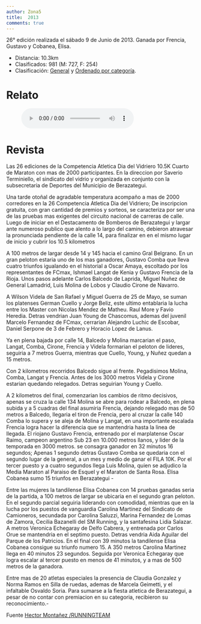 ```yaml
---
author: Zona5
title:  2013
comments: true
---
```

26° edición realizada el sábado 9 de Junio de 2013. Ganada por Frencia, Gustavo y Cobanea, Elisa.

* Distancia: 10.3km
* Clasificados: 981 (M: 727, F: 254)
* Clasificación: [General](/clasificacion/2013/2013.html) y [Ordenado por categoría](/clasificacion/2013/2013cat.html).

# Relato

<figure>
    <audio
        controls
        src="/assets/audio/relatos/2013.mp3">
            Your browser does not support the
            <code>audio</code> element.
    </audio>
</figure>

# Revista

Las 26 ediciones de la Competencia Atletica Dia del Vidriero 10.5K Cuarto de Maraton con mas de 2000 participantes. En la direccion por Saverio Terminiello, el sindicato del vidrio y organizada en conjunto con la subsecretaria de Deportes del Municipio de Berazategui.

Una tarde otoñal de agradable temperatura acompaño a mas de 2000 corredores  en la 26 Competencia Atletica Dia del Vidriero;   De inscripcion gratuita, con gran cantidad de premios y sorteos, se caracteriza por ser una de las pruebas mas exigentes del circuito nacional de carreras de calle. Luego de iniciar en el Destacamento de Bomberos de Berazategui y largar ante numeroso publico que alento a lo largo del camino, debieron atravesar la pronunciada pendiente de la calle 14, para finalizar en en el mismo lugar de inicio y cubrir los 10.5 kilometros 

A 100 metros de largar desde 14 y 145 hacia el camino Gral Belgrano.  En un gran peloton estaria uno de los mas ganadores, Gustavo Comba que lleva cuatro triunfos igualando en el historial a Oscar Amaya, escoltado por los representantes de FCmax, Ishmael Langat de Kenia y Gustavo Frencia de la Rioja. Unos pasos adelante Carlos Balcedo de Laprida, Miguel Nuñez de General Lamadrid, Luis Molina de Lobos y Claudio Cirone de Navarro.

A Wilson Videla de San Rafael y Miguel Guerra de 25 de Mayo, se suman  los platenses German Cuello y Jorge Beliz, este ultimo entablaria la lucha entre los Master con Nicolas Mendez de Matheu.  Raul More y Favio Heredia. Detras vendrian Juan Young de Chascomus, ademas del juvenil Marcelo Fernandez de FCmax, cerrarian Alejandro Luchic de Escobar, Daniel Serpone de 3 de Febrero y Horacio Lopez de Lanus.     

Ya en plena bajada por calle 14, Balcedo y Molina marcarian el paso, Langat, Comba, Cirone, Frencia y Videla formarian el peloton de lideres, seguiria a 7 metros Guerra, mientras que Cuello, Young, y Nuñez quedan a 15 metros. 

Con 2 kilometros recorridos Balcedo sigue al frente. Pegadisimos Molina, Comba, Langat y Frencia.  Antes de los 3000 metros Videla y Cirone estarian quedando relegados. Detras seguirian Young y Cuello.

A 2 kilometros del final, comenzarian los cambios de ritmo decisivos, apenas se cruza la calle 134 Molina se abre para rodear a Balcedo, en plena subida y a 5 cuadras del final asumiria Frencia, dejando relegado mas de 50 metros a Balcedo, llegaria el tiron de Frencia, pero al cruzar la calle 140 Comba lo supera y se aleja de Molina y Langat,  en una importante escalada Frencia logra hacer la diferencia que se mantendria hasta la linea de llegada.  El riojano Gustavo Frencia, entrenado por el marplatense Oscar Raimo, campeon argentino Sub 23 en 10.000 metros llanos, y lider de la temporada en 3000 metros.  se consagra ganador en 32 minutos 16 segundos; Apenas 1 segundo detras Gustavo Comba se quedaria con el segundo lugar de la general, a un mes y medio de ganar el FILA 10K.    Por el tercer puesto y a cuatro segundos llega Luis Molina, quien se adjudico la Media Maraton al Paraiso de Esquel y el Maraton de Santa Rosa. 
Elisa Cobanea sumo 15 triunfos en Berazategui -

Entre las mujeres la tandilense Elisa Cobanea con 14 pruebas ganadas seria de la partida, a 100 metros de largar se ubicaria en el segundo gran peloton.  En el segundo parcial seguiria liderando con comodidad, mientras que en la lucha por los puestos de vanguardia Carolina Martinez del Sindicato de Camioneros, secundada por Carolina Saluzzi, Marina Fernandez de Lomas de Zamora,  Cecilia Bazanelli del SM Running, y la santafesina Lidia Salazar. A metros Veronica Echegaray de Delfo Cabrera, y entrenada por Carlos Orue se mantendria  en el septimo puesto.  Detras vendria Aida Aguilar del Parque de los Patricios.  En el final con 39 minutos la tandilense Elisa Cobanea consigue su triunfo numero 15. A 350 metros Carolina Martinez llega en 40 minutos 23 segundos.  Seguida por Veronica Echegaray que logra escalar al tercer puesto en menos de 41 minutos, y a mas de 500 metros de la ganadora.

Entre mas de 20 atletas especiales la presencia de Claudia Gonzalez y Norma Ramos en Silla de ruedas, ademas de Marcela Geimetti, y el infaltable Osvaldo Soria. Para sumarse a la fiesta atletica de Berazategui, a pesar de no contar con premiacion en su categoria, recibieron su reconocimiento.-
           
Fuente [Hector Montañez /RUNNINGTEAM](http://runningteam.blogspot.com/2013_06_08_archive.html)

